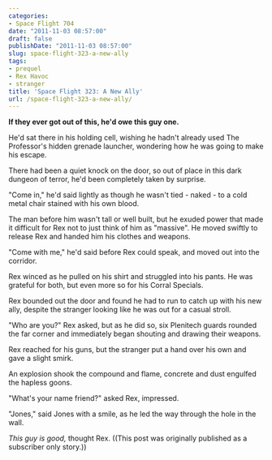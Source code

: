 ```yaml
---
categories:
- Space Flight 704
date: "2011-11-03 08:57:00"
draft: false
publishDate: "2011-11-03 08:57:00"
slug: space-flight-323-a-new-ally
tags:
- prequel
- Rex Havoc
- stranger
title: 'Space Flight 323: A New Ally'
url: /space-flight-323-a-new-ally/
---
```

**If they ever got out of this, he'd owe this guy one.**

He'd sat there in his holding cell, wishing he hadn't already used The
Professor's hidden grenade launcher, wondering how he was going to make
his escape.

There had been a quiet knock on the door, so out of place in this dark
dungeon of terror, he'd been completely taken by surprise.

"Come in," he'd said lightly as though he wasn't tied - naked - to a
cold metal chair stained with his own blood.

The man before him wasn't tall or well built, but he exuded power that
made it difficult for Rex not to just think of him as "massive". He
moved swiftly to release Rex and handed him his clothes and weapons.

"Come with me," he'd said before Rex could speak, and moved out into the
corridor.

Rex winced as he pulled on his shirt and struggled into his pants. He
was grateful for both, but even more so for his Corral Specials.

Rex bounded out the door and found he had to run to catch up with his
new ally, despite the stranger looking like he was out for a casual
stroll.

"Who are you?" Rex asked, but as he did so, six Plenitech guards rounded
the far corner and immediately began shouting and drawing their weapons.

Rex reached for his guns, but the stranger put a hand over his own and
gave a slight smirk.

An explosion shook the compound and flame, concrete and dust engulfed
the hapless goons.

"What's your name friend?" asked Rex, impressed.

"Jones," said Jones with a smile, as he led the way through the hole in
the wall.

*This guy is good,* thought Rex. ((This post was originally published as
a subscriber only story.))